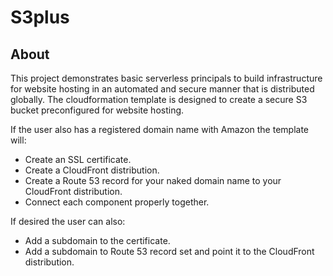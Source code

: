 # S3plus

## About
This project demonstrates basic serverless principals to build infrastructure for website hosting in an automated and secure manner that is distributed globally. The cloudformation template is designed to create a secure S3 bucket preconfigured for website hosting.

If the user also has a registered domain name with Amazon the template will:
* Create an SSL certificate.
* Create a CloudFront distribution.
* Create a Route 53 record for your naked domain name to your CloudFront distribution.
* Connect each component properly together.

If desired the user can also:
* Add a subdomain to the certificate.
* Add a subdomain to Route 53 record set and point it to the CloudFront distribution.
